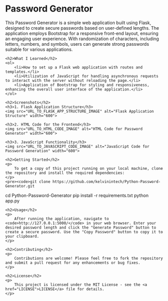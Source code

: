 <body>
    <h1>Password Generator</h1>
    <p>
        This Password Generator is a simple web application built using Flask, designed to create secure passwords based on user-defined lengths. The application employs Bootstrap for a responsive front-end layout, ensuring an engaging user experience. With randomization of characters, including letters, numbers, and symbols, users can generate strong passwords suitable for various applications.
    </p>

    <h2>What I Learned</h2>
    <ol>
        <li>How to set up a Flask web application with routes and templates.</li>
        <li>Utilization of JavaScript for handling asynchronous requests to interact with the server without reloading the page.</li>
        <li>Application of Bootstrap for styling and responsiveness, enhancing the overall user interface of the application.</li>
    </ol>

    <h2>Screenshots</h2>
    <h3>1. Flask Application Structure</h3>
    <img src="URL_TO_FLASK_APP_STRUCTURE_IMAGE" alt="Flask Application Structure" width="600">

    <h3>2. HTML Code for the Frontend</h3>
    <img src="URL_TO_HTML_CODE_IMAGE" alt="HTML Code for Password Generator" width="600">

    <h3>3. JavaScript Functionality</h3>
    <img src="URL_TO_JAVASCRIPT_CODE_IMAGE" alt="JavaScript Code for Password Generation" width="600">

    <h2>Getting Started</h2>
    <p>
        To get a copy of this project running on your local machine, clone the repository and install the required dependencies:
    </p>
    <pre><code>git clone https://github.com/kelvinintech/Python-Password-Generator.git
cd Python-Password-Generator
pip install -r requirements.txt
python app.py</code></pre>

    <h2>Usage</h2>
    <p>
        After running the application, navigate to <code>http://127.0.0.1:5000/</code> in your web browser. Enter your desired password length and click the "Generate Password" button to create a secure password. Use the "Copy Password" button to copy it to your clipboard.
    </p>

    <h2>Contributing</h2>
    <p>
        Contributions are welcome! Please feel free to fork the repository and submit a pull request for any enhancements or bug fixes.
    </p>

    <h2>License</h2>
    <p>
        This project is licensed under the MIT License - see the <a href="LICENSE">LICENSE</a> file for details.
    </p>
</body>
